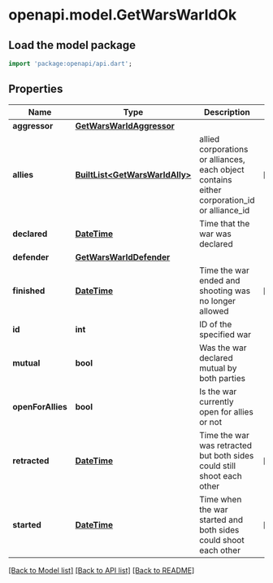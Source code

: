 # openapi.model.GetWarsWarIdOk

## Load the model package
```dart
import 'package:openapi/api.dart';
```

## Properties
Name | Type | Description | Notes
------------ | ------------- | ------------- | -------------
**aggressor** | [**GetWarsWarIdAggressor**](GetWarsWarIdAggressor.md) |  | 
**allies** | [**BuiltList&lt;GetWarsWarIdAlly&gt;**](GetWarsWarIdAlly.md) | allied corporations or alliances, each object contains either corporation_id or alliance_id | [optional] 
**declared** | [**DateTime**](DateTime.md) | Time that the war was declared | 
**defender** | [**GetWarsWarIdDefender**](GetWarsWarIdDefender.md) |  | 
**finished** | [**DateTime**](DateTime.md) | Time the war ended and shooting was no longer allowed | [optional] 
**id** | **int** | ID of the specified war | 
**mutual** | **bool** | Was the war declared mutual by both parties | 
**openForAllies** | **bool** | Is the war currently open for allies or not | 
**retracted** | [**DateTime**](DateTime.md) | Time the war was retracted but both sides could still shoot each other | [optional] 
**started** | [**DateTime**](DateTime.md) | Time when the war started and both sides could shoot each other | [optional] 

[[Back to Model list]](../README.md#documentation-for-models) [[Back to API list]](../README.md#documentation-for-api-endpoints) [[Back to README]](../README.md)


